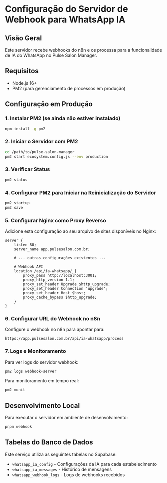 # Configuração do Servidor de Webhook para WhatsApp IA

## Visão Geral
Este servidor recebe webhooks do n8n e os processa para a funcionalidade de IA do WhatsApp no Pulse Salon Manager.

## Requisitos
- Node.js 16+
- PM2 (para gerenciamento de processos em produção)

## Configuração em Produção

### 1. Instalar PM2 (se ainda não estiver instalado)
```bash
npm install -g pm2
```

### 2. Iniciar o Servidor com PM2
```bash
cd /path/to/pulse-salon-manager
pm2 start ecosystem.config.js --env production
```

### 3. Verificar Status
```bash
pm2 status
```

### 4. Configurar PM2 para Iniciar na Reinicialização do Servidor
```bash
pm2 startup
pm2 save
```

### 5. Configurar Nginx como Proxy Reverso
Adicione esta configuração ao seu arquivo de sites disponíveis no Nginx:

```nginx
server {
    listen 80;
    server_name app.pulsesalon.com.br;
    
    # ... outras configurações existentes ...
    
    # Webhook API
    location /api/ia-whatsapp/ {
        proxy_pass http://localhost:3001;
        proxy_http_version 1.1;
        proxy_set_header Upgrade $http_upgrade;
        proxy_set_header Connection 'upgrade';
        proxy_set_header Host $host;
        proxy_cache_bypass $http_upgrade;
    }
}
```

### 6. Configurar URL do Webhook no n8n
Configure o webhook no n8n para apontar para:
```
https://app.pulsesalon.com.br/api/ia-whatsapp/process
```

### 7. Logs e Monitoramento
Para ver logs do servidor webhook:
```bash
pm2 logs webhook-server
```

Para monitoramento em tempo real:
```bash
pm2 monit
```

## Desenvolvimento Local
Para executar o servidor em ambiente de desenvolvimento:
```bash
pnpm webhook
```

## Tabelas do Banco de Dados
Este serviço utiliza as seguintes tabelas no Supabase:
- `whatsapp_ia_config` - Configurações da IA para cada estabelecimento
- `whatsapp_ia_messages` - Histórico de mensagens
- `whatsapp_webhook_logs` - Logs de webhooks recebidos
